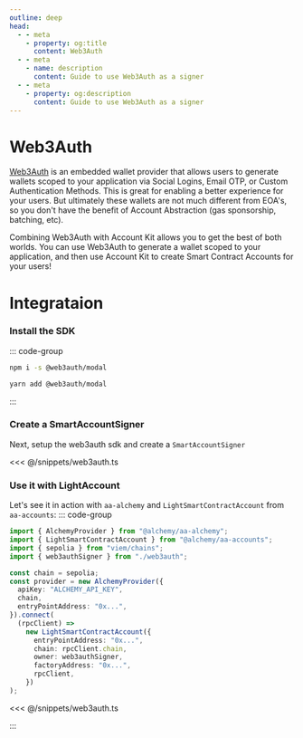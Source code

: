 ```yaml
---
outline: deep
head:
  - - meta
    - property: og:title
      content: Web3Auth
  - - meta
    - name: description
      content: Guide to use Web3Auth as a signer
  - - meta
    - property: og:description
      content: Guide to use Web3Auth as a signer
---
```


# Web3Auth

[Web3Auth](https://web3auth.io/) is an embedded wallet provider that allows users to generate wallets scoped to your application via Social Logins, Email OTP, or Custom Authentication Methods. This is great for enabling a better experience for your users. But ultimately these wallets are not much different from EOA's, so you don't have the benefit of Account Abstraction (gas sponsorship, batching, etc).

Combining Web3Auth with Account Kit allows you to get the best of both worlds. You can use Web3Auth to generate a wallet scoped to your application, and then use Account Kit to create Smart Contract Accounts for your users!

# Integrataion

### Install the SDK

::: code-group

```bash [npm]
npm i -s @web3auth/modal
```

```bash [yarn]
yarn add @web3auth/modal
```

:::

### Create a SmartAccountSigner

Next, setup the web3auth sdk and create a `SmartAccountSigner`

<<< @/snippets/web3auth.ts

### Use it with LightAccount

Let's see it in action with `aa-alchemy` and `LightSmartContractAccount` from `aa-accounts`:
::: code-group

```ts [example.ts]
import { AlchemyProvider } from "@alchemy/aa-alchemy";
import { LightSmartContractAccount } from "@alchemy/aa-accounts";
import { sepolia } from "viem/chains";
import { web3authSigner } from "./web3auth";

const chain = sepolia;
const provider = new AlchemyProvider({
  apiKey: "ALCHEMY_API_KEY",
  chain,
  entryPointAddress: "0x...",
}).connect(
  (rpcClient) =>
    new LightSmartContractAccount({
      entryPointAddress: "0x...",
      chain: rpcClient.chain,
      owner: web3authSigner,
      factoryAddress: "0x...",
      rpcClient,
    })
);
```

<<< @/snippets/web3auth.ts

:::
